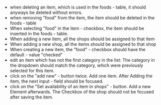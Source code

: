 - when deleting an item, which is used in the foods - table, it should anyways be deleted without errors.
- when removing "food" from the item, the item should be deleted in the foods - table
- When selecting "food" in the item - checkbox, the item should be inserted in the foods - table.
- When adding a new item, all the shops should be assigned to that item
- When adding a new shop, all the items should be assigned to that shop
- When creating a new item, the "food" - checkbox should have the default - value "checked"
- edit an item which has not the first category in the list: The category in the dropdown should match the category, which were previously selected for this item.
- click on the "add new" - button twice. Add one item. After Adding the item, the next input - field should be focused.
- click on the "Set availability of an item in shops" - button. Add a new Element afterwards. The Checkbox of the shop should not be focused after saving the item.